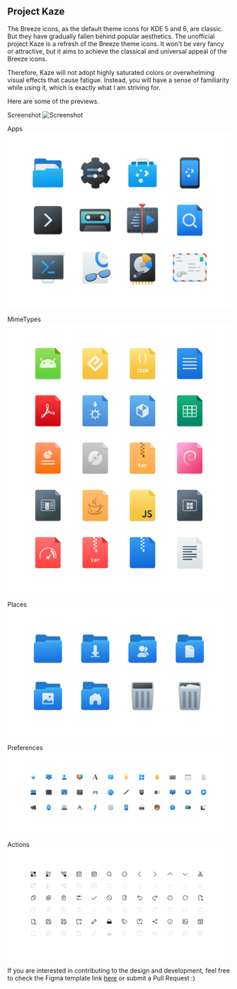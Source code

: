 ## Project Kaze

The Breeze icons, as the default theme icons for KDE 5 and 6, are classic. But they have gradually fallen behind popular aesthetics. The unofficial project Kaze is a refresh of the Breeze theme icons. It won't be very fancy or attractive, but it aims to achieve the classical and universal appeal of the Breeze icons.

Therefore, Kaze will not adopt highly saturated colors or overwhelming visual effects that cause fatigue. Instead, you will have a sense of familiarity while using it, which is exactly what I am striving for.

Here are some of the previews.

Screenshot
![Screenshot](./readme/Screenshot_20240626_211509.png)

Apps
![Apps](./readme/Apps.png)

MimeTypes
![MimeTypes](./readme/Mimetypes.png)

Places
![Places](./readme/Places.png)

Preferences
![Preferences](./readme/Preferences.png)

Actions
![Actions](./readme/Actions.png)

If you are interested in contributing to the design and development, feel free to check the Figma template link [here](https://www.figma.com/design/WlM3gZ8lQ5zjlbzAaAKAIK/Kaze-icons?node-id=0-1&t=N9k8vPa9Q6y2NoLT-1) or submit a Pull Request :)
